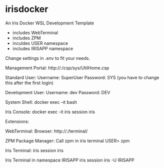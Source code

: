 # irisdocker
An Iris Docker WSL Development Template

- includes WebTerminal
- includes ZPM
- inculdes USER namespace
- includes IRISAPP namespace

Change settings in .env to fit your needs.

Management Portal:
http://<host>:<port>/csp/sys/UtilHome.csp

Standard User:
Username: SuperUser
Password: SYS
(you have to change this after the first login)

Development User:
Username: dev
Password: DEV

System Shell:
docker exec –it <containername> bash

Iris Console:
docker exec -it <containername> iris session iris

Extensions:

WebTerminal:
Browser: http://<host>:<port>/terminal/

ZPM Package Manager:
Call zpm in iris terminal
USER> zpm 

Iris Terminal:
iris session iris

Iris Terminal in namespace IRISAPP
iris session iris -U IRISAPP


